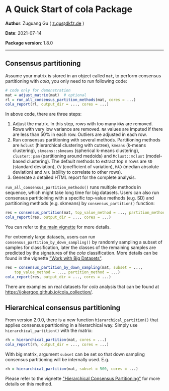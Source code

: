 A Quick Start of cola Package
=============================================================

**Author**: Zuguang Gu ( z.gu@dkfz.de )

**Date**: 2021-07-14

**Package version**: 1.8.0

-------------------------------------------------------------






## Consensus partitioning

Assume your matrix is stored in an object called `mat`, to perform consensus
partitioning with *cola*, you only need to run following code:


```r
# code only for demonstration
mat = adjust_matrix(mat)  # optional
rl = run_all_consensus_partition_methods(mat, cores = ...)
cola_report(rl, output_dir = ..., cores = ...)
```

In above code, there are three steps:

1. Adjust the matrix. In this step, rows with too many `NA`s are removed. Rows
   with very low variance are removed. `NA` values are imputed if there are
   less than 50% in each row. Outliers are adjusted in each row.
2. Run consensus partitioning with several methods.
   Partitioning methods are `hclust` (hierarchical clustering with cutree),
   `kmeans` (k-means clustering), `skmeans::skmeans` (spherical k-means
   clustering), `cluster::pam` (partitioning around medoids) and
   `Mclust::mclust` (model-based clustering). The default methods to extract
   top n rows are `SD` (standard deviation), `CV` (coefficient of variation),
   `MAD` (median absolute deviation) and `ATC` (ability to correlate to other
   rows). 
3. Generate a detailed HTML report for the complete analysis.


`run_all_consensus_partition_methods()` runs multiple methods in sequence, which might
take long time for big datasets. Users can also run consensus partitioining with
a specific top-value methods (e.g. SD) and partitioning methods (e.g. skmeans) by 
`consensus_partition()` function:


```r
res = consensus_partition(mat, top_value_method = ..., partition_method = ...)
cola_report(res, output_dir = ..., cores = ...)
```

You can refer to [the main vignette](cola.html) for more details.

For extremely large datasets, users can run `consensus_partition_by_down_sampling()` by randomly 
sampling a subset of samples for classification, later the classes of the remaining
samples are predicted by the signatures of the _cola_ classification. More details
can be found in the vignette ["Work with Big Datasets"](work_with_big_datasets.html).


```r
res = consensus_partition_by_down_sampling(mat, subset = ...,
    top_value_method = ..., partition_method = ...)
cola_report(res, output_dir = ..., cores = ...)
```

There are examples on real datasets for _cola_ analysis that can be found at https://jokergoo.github.io/cola_collection/.

## Hierarchical consensus partitioning

From version 2.0.0, there is a new function `hierarchical_partition()` that applies consensus partitioning in
a hierarchical way. Simply use `hierarchical_partition()` with the matrix:


```r
rh = hierarchical_partition(mat, cores = ...)
cola_report(rh, output_dir = ..., cores = ...)
```

With big matrix, argument `subset` can be set so that down sampling consensus partitioning will be internally used. E.g.


```r
rh = hierarchical_partition(mat, subset = 500, cores = ...)
```

Please refer to the vignette ["Hierarchical Consensus Partitioning"](hierarchical.html) for more details on this method.


